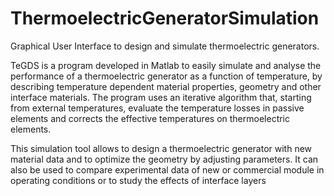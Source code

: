 # ThermoelectricGeneratorSimulation
Graphical User Interface to design and simulate thermoelectric generators.

TeGDS is a program developed in Matlab to easily simulate and analyse the performance of a thermoelectric generator as a function of temperature, by describing temperature dependent material properties, geometry and other interface materials. The program uses an iterative algorithm that, starting from external temperatures, evaluate the temperature losses in passive elements and corrects the effective temperatures on thermoelectric elements.

This simulation tool allows to design a thermoelectric generator with new material data and to optimize the geometry by adjusting parameters. It can also be used to compare experimental data of new or commercial module in operating conditions or to study the effects of interface layers
